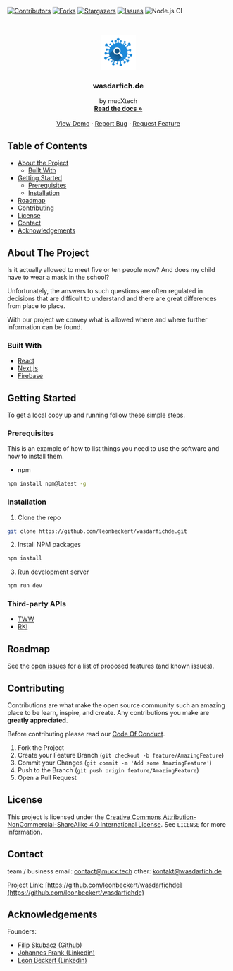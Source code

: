<!-- PROJECT SHIELDS -->
<!--
*** We're using markdown "reference style" links for readability.
*** Reference links are enclosed in brackets [ ] instead of parentheses ( ).
*** See the bottom of this document for the declaration of the reference variables
*** for contributors-url, forks-url, etc. This is an optional, concise syntax you may use.
*** https://www.markdownguide.org/basic-syntax/#reference-style-links
-->

[![Contributors][contributors-shield]][contributors-url]
[![Forks][forks-shield]][forks-url]
[![Stargazers][stars-shield]][stars-url]
[![Issues][issues-shield]][issues-url]
![Node.js CI][node-shield]

<!--
*** [![MIT License][license-shield]][license-url]
-->

<!-- PROJECT LOGO -->
<br />
<p align="center">
  <a href="https://github.com/leonbeckert/wasdarfichde">
    <img src="/public/logo192.png" alt="Logo" width="80" height="80">
  </a>

  <h3 align="center">wasdarfich.de</h3>

  <p align="center">
    by mucXtech
    <br />
    <a href="https://github.com/leonbeckert/wasdarfichde"><strong>Read the docs »</strong></a>
    <br />
    <br />
    <a href="https://github.com/leonbeckert/wasdarfichde">View Demo</a>
    ·
    <a href="https://github.com/leonbeckert/wasdarfichde/issues">Report Bug</a>
    ·
    <a href="https://github.com/leonbeckert/wasdarfichde/issues">Request Feature</a>
  </p>
</p>

<!-- TABLE OF CONTENTS -->

## Table of Contents

-   [About the Project](#about-the-project)
    -   [Built With](#built-with)
-   [Getting Started](#getting-started)
    -   [Prerequisites](#prerequisites)
    -   [Installation](#installation)
-   [Roadmap](#roadmap)
-   [Contributing](#contributing)
-   [License](#license)
-   [Contact](#contact)
-   [Acknowledgements](#acknowledgements)

<!-- ABOUT THE PROJECT -->

## About The Project

<!--[![Product Name Screen Shot][product-screenshot]](https://example.com)-->

Is it actually allowed to meet five or ten people now? And does my child have to wear a mask in the school?

Unfortunately, the answers to such questions are often regulated in decisions that are difficult to understand and there are great differences from place to place.

With our project we convey what is allowed where and where further information can be found.

### Built With

-   [React](https://reactjs.org)
-   [Next.js](https://nextjs.org)
-   [Firebase](https://firebase.google.com)

<!-- GETTING STARTED -->

## Getting Started

To get a local copy up and running follow these simple steps.

### Prerequisites

This is an example of how to list things you need to use the software and how to install them.

-   npm

```sh
npm install npm@latest -g
```

### Installation

1. Clone the repo

```sh
git clone https://github.com/leonbeckert/wasdarfichde.git
```

2. Install NPM packages

```sh
npm install
```

3. Run development server

```sh
npm run dev
```

### Third-party APIs

-   [TWW](https://tourismus-wegweiser.de/json/)
-   [RKI](https://services7.arcgis.com/mOBPykOjAyBO2ZKk/arcgis/rest/services/RKI_Landkreisdaten/FeatureServer/0/query?where=1%3D1&outFields=BL,county,last_update,cases7_per_100k&returnGeometry=false&outSR=4326&f=json)

<!-- ROADMAP -->

## Roadmap

See the [open issues](https://github.com/leonbeckert/wasdarfichde/issues) for a list of proposed features (and known issues).

<!-- CONTRIBUTING -->

## Contributing

Contributions are what make the open source community such an amazing place to be learn, inspire, and create. Any contributions you make are **greatly appreciated**.

Before contributing please read our [Code Of Conduct](https://github.com/leonbeckert/wasdarfichde/blob/main/CODE_OF_CONDUCT.md).

1. Fork the Project
2. Create your Feature Branch (`git checkout -b feature/AmazingFeature`)
3. Commit your Changes (`git commit -m 'Add some AmazingFeature'`)
4. Push to the Branch (`git push origin feature/AmazingFeature`)
5. Open a Pull Request

<!-- LICENSE -->

## License

This project is licensed under the [Creative Commons Attribution-NonCommercial-ShareAlike 4.0 International License](http://creativecommons.org/licenses/by-nc-sa/4.0/). See `LICENSE` for more information.

<!-- CONTACT -->

## Contact

team / business email: [contact@mucx.tech](mailto:contact@mucx.tech)
other: [kontakt@wasdarfich.de](mailto:kontakt@wasdarfich.de)

Project Link: [https://github.com/leonbeckert/wasdarfichde](https://github.com/leonbeckert/wasdarfichde)

<!-- ACKNOWLEDGEMENTS -->

## Acknowledgements

Founders:

-   [Filip Skubacz (Github)](https://github.com/offdroid/)
-   [Johannes Frank (Linkedin)](https://www.linkedin.com/in/johannes-frank-81966a1b6/)
-   [Leon Beckert (Linkedin)](https://www.linkedin.com/in/leon-beckert-15508a18b/)

<!-- MARKDOWN LINKS & IMAGES -->
<!-- https://www.markdownguide.org/basic-syntax/#reference-style-links -->

[contributors-shield]: https://img.shields.io/github/contributors/leonbeckert/wasdarfichde.svg?style=flat-square
[contributors-url]: https://github.com/leonbeckert/wasdarfichde/graphs/contributors
[forks-shield]: https://img.shields.io/github/forks/leonbeckert/wasdarfichde.svg?style=flat-square
[forks-url]: https://github.com/leonbeckert/wasdarfichde/network/members
[stars-shield]: https://img.shields.io/github/stars/leonbeckert/wasdarfichde.svg?style=flat-square
[stars-url]: https://github.com/leonbeckert/wasdarfichde/stargazers
[issues-shield]: https://img.shields.io/github/issues/leonbeckert/wasdarfichde.svg?style=flat-square
[issues-url]: https://github.com/leonbeckert/wasdarfichde/issues
[license-shield]: https://img.shields.io/github/license/leonbeckert/wasdarfichde.svg?style=flat-square
[license-url]: https://creativecommons.org/licenses/by/4.0/deed.de
[product-screenshot]: images/screenshot.png
[node-shield]: https://github.com/leonbeckert/wasdarfichde/workflows/Node.js%20CI/badge.svg?branch=main
